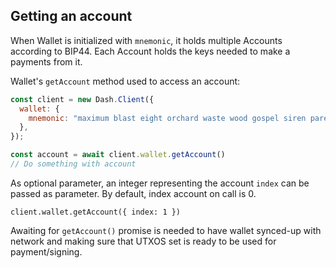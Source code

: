## Getting an account

When Wallet is initialized with `mnemonic`, it holds multiple Accounts according to BIP44. 
Each Account holds the keys needed to make a payments from it.

Wallet's `getAccount` method used to access an account:

```js
const client = new Dash.Client({
  wallet: {
    mnemonic: "maximum blast eight orchard waste wood gospel siren parent deer athlete impact",
  },
});

const account = await client.wallet.getAccount()
// Do something with account
```

As optional parameter, an integer representing the account `index` can be passed as parameter. By default, index account on call is 0.
```
client.wallet.getAccount({ index: 1 })
```

Awaiting for `getAccount()` promise is needed to have wallet synced-up with network and making sure that UTXOS set is ready to be used for payment/signing.  

